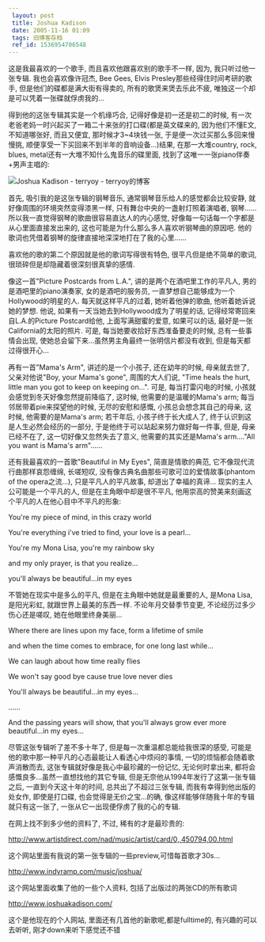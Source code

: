 ```yaml
---
 layout: post
 title: Joshua Kadison
 date: 2005-11-16 01:09
 tags: 旧博客存档
 ref_id: 1536954706548
---
```

这是我最喜欢的一个歌手, 而且喜欢他跟喜欢别的歌手不一样, 因为, 我只听过他一张专辑. 我也会喜欢像许冠杰, Bee Gees, Elvis
Presley那些经得住时间考研的歌手, 但是他们的碟都是满大街有得卖的, 所有的歌煲来煲去乐此不疲, 唯独这一个却是可以凭着一张碟就俘虏我的...



得到他的这张专辑其实是一个机缘巧合, 记得好像是初一还是初二的时候, 有一次老爸老妈一时兴起买了一箱二十来张的打口碟(都是英文碟来的, 因为他们不懂E文,
不知道哪张好, 而且又便宜, 那时候才3~4块钱一张, 于是便一次过买那么多回来慢慢挑, 顺便享受一下买回来不到半年的音响设备...)结果,
在那一大堆country, rock, blues, metal还有一大堆不知什么鬼音乐的碟里面, 找到了这唯一一张piano伴奏+男声主唱的:

![Joshua Kadison - terryoy -
terryoy的博客](http://imglf6.nosdn0.126.net/img/d3RhVFdGTXZTU3FWYjUvU0NEZTFha2ZGVE54UlQ2NFhEMzlmZ3dPUWZZMHgrYmQvS1R3S09nPT0.jpg)

首先, 吸引我的是这张专辑的钢琴音乐, 通常钢琴音乐给人的感觉都会比较安静, 就好像周围的环境突然变得漆黑一样, 只有舞台中央的一盏射灯照着演唱者,
钢琴......所以我一直觉得钢琴的歌曲很容易直达人的内心感觉, 好像每一句话每一个字都是从心里面直接发出来的,
这也可能是为什么那么多人喜欢听钢琴曲的原因吧. 他的歌词也凭借着钢琴的旋律直接地深深地打在了我的心里......



喜欢他的歌的第二个原因就是他的歌词写得很有特色, 很平凡但是绝不简单的歌词, 很琐碎但是却隐藏着很深刻很真挚的感情.



像这一首"Picture Postcards from L.A.", 讲的是两个在酒吧里工作的平凡人, 男的是酒吧里的piano演奏家,
女的是酒吧的服务员, 一直梦想自己能够成为一个Hollywood的明星的人. 每天就这样平凡的过着, 她听着他弹的歌曲, 他听着她诉说她的梦想. 他说,
如果有一天当她去到Hollywood成为了明星的话, 记得经常寄回来自L.A.的Picture Postcard给他, 上面写满甜蜜的爱意, 如果可以的话,
最好是一张California的太阳的照片. 可是, 每当她要收拾好东西准备要走的时候, 总有一些事情会出现,
使她总会留下来...虽然男主角最终一张明信片都没有收到, 但是每天都过得很开心...



再有一首"Mama's Arm", 讲述的是一个小孩子, 还在幼年的时候, 母亲就去世了, 父亲对他说"Boy, your Mama's gone",
周围的大人们说, "Time heals the hurt, little man you got to keep on keeping on...".
可是, 每当打雷闪电的时候, 小孩就会感觉到冬天好像忽然提前降临了, 这时候, 他需要的是温暖的Mama's arm; 每当邻居带着pie来探望他的时候,
无尽的安慰和感慨, 小孩总会想念其自己的母亲, 这时候, 他需要的是Mama's arm; 若干年后, 小孩子终于长大成人了,
终于认识到这是人生必然会经历的一部分, 于是他终于可以站起来努力做好每一件事, 但是, 母亲已经不在了, 这一切好像又忽然失去了意义,
他需要的其实还是Mama's arm...."All you want is Mama's arm"......



还有我最喜欢的一首歌"Beautiful in My Eyes", 简直是情歌的典范, 它不像现代流行曲那样哀怨缠绵, 长嗟短叹,
没有像古典名曲那些可歌可泣的爱情故事(phantom of the opera之流...), 只是平凡人的平凡故事, 却道出了幸福的真谛...
现实的主人公可能是一个平凡的人, 但是在主角眼中却是很不平凡, 他用崇高的赞美来刻画这个平凡的人在他心目中不平凡的形象:

You're my piece of mind, in this crazy world

You're everything i've tried to find, your love is a pearl...

You're my Mona Lisa, you're my rainbow sky

and my only prayer, is that you realize...

you'll always be beautiful...in my eyes

不管她在现实中是多么的平凡, 但是在主角眼中她就是最重要的人, 是Mona Lisa, 是阳光彩虹, 就跟世界上最美的东西一样. 不论年月交替季节变更,
不论经历过多少伤心还是嗟叹, 她在他眼里终身美丽...

Where there are lines upon my face, form a lifetime of smile

and when the time comes to embrace, for one long last while...

We can laugh about how time really flies

We won't say good bye cause true love never dies

You'll always be beautiful...in my eyes...

......

And the passing years will show, that you'll always grow ever more
beautiful...in my eyes...



尽管这张专辑听了差不多十年了, 但是每一次重温都总能给我很深的感受, 可能是他的歌中那一种平凡的心态最能让人看透心中烦闷的事情,
一切的烦恼都会随着歌声消散而去, 这张专辑就好像是我心中最珍藏的一份记忆, 无论何时拿出来, 都将会感慨良多...虽然一直想找他的其它专辑,
但是无奈他从1994年发行了这第一张专辑之后, 一直到今天这十年的时间, 总共出了不超过三张专辑, 而我有幸得到他出版的处女作, 即使是打口碟,
也会觉得是无价之宝...的确, 像这样能够伴随我十年的专辑就只有这一张了, 一张从它一出现便俘虏了我的心的专辑.



在网上找不到多少他的资料了, 不过, 稀有的才是最珍贵的:

<http://www.artistdirect.com/nad/music/artist/card/0,,450794,00.html>

 这个网站里面有我说的第一张专辑的一些preview,可惜每首歌才30s...

<http://www.indyramp.com/music/joshua/>

 这个网站里面收集了他的一些个人资料, 包括了出版过的两张CD的所有歌词

<http://www.joshuakadison.com/>

 这个是他现在的个人网站, 里面还有几首他的新歌呢,都是fulltime的, 有兴趣的可以去听听, 刚才down来听下感觉还不错

